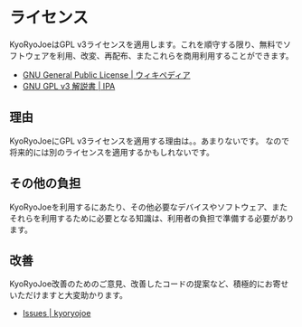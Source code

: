 ライセンス
==========

KyoRyoJoeはGPL v3ライセンスを適用します。これを順守する限り、無料でソフトウェアを利用、改変、再配布、またこれらを商用利用することができます。

* [GNU General Public License | ウィキペディア](
https://ja.wikipedia.org/wiki/GNU_General_Public_License)
* [GNU GPL v3 解説書 | IPA](https://www.ipa.go.jp/osc/license1.html)

理由
----

KyoRyoJoeにGPL v3ライセンスを適用する理由は。。あまりないです。
なので将来的には別のライセンスを適用するかもしれないです。

その他の負担
------------

KyoRyoJoeを利用するにあたり、その他必要なデバイスやソフトウェア、またそれらを利用するために必要となる知識は、利用者の負担で準備する必要があります。

改善
----

KyoRyoJoe改善のためのご意見、改善したコードの提案など、積極的にお寄せいただけますと大変助かります。

* [Issues | kyoryojoe](https://github.com/kyoryojoe/app/issues)
